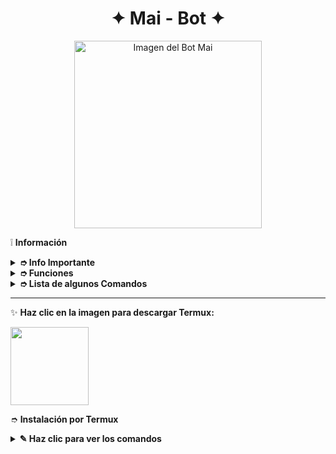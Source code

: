 <h1 align="center">✦ Mai - Bot ✦</h1>
<p align="center"><img src="https://files.catbox.moe/elx34q.jpg" alt="Imagen del Bot Mai" width="300px"></p>

❕️ **Información**

<details>
  <summary><b> ➮ Info Importante</b></summary>
  Este proyecto no está afiliado de ninguna manera con WhatsApp, Inc. WhatsApp es una marca registrada de WhatsApp LLC, y este bot es un desarrollo independiente que no tiene ninguna relación oficial con la compañía.
</details>

<details>
  <summary><b> ➮ Funciones</b></summary>
  
  Bot en desarrollo, si presenta alguna falla, reportar al creador para darle una solución óptima.
  
  ✦ *Funcionalidades Principales*:
  - [ ] Interacción con voz y texto  
  - [x] Bienvenida personalizada y mensajes de salida  
  - [x] Antidelete, antilink, antifake, etc.  
  - [x] SubBots (Jadibots multiusuario)  
  - [x] Juegos integrados (RPG, verdad o reto, adivinanzas)  
  - [x] Conversación estilo Chatbot (Simsimi, GPT, etc.)  
  - [x] Sistema de economía y tienda  
  - [x] Personalización de menú y perfil  
  - [x] Herramientas para grupos y admins  
  - [x] Convertidor de stickers (imagen/video/audio a sticker)  
  - [x] Descargas de YouTube, Spotify, TikTok y más  
  - [x] Comandos +18 (activables)  
  - [ ] Comandos con botones y listas interactivas  
</details>

<details>
  <summary><b> ➮ Lista de algunos Comandos</b></summary>

  ✦ *Información General*  
  - .ping  
  - .infobot  
  - .estado 

  ✦ *Descargas*  
  - .play (nombre)  
  - .ytmp3 (usa link)  
  - .ytmp4 (usa link)
  - .spotify  
  - .tiktok  
  - .pinterest  

  ✦ *Grupo*  
  - .welcome on/off  
  - .antilink on/off  
  - .kick @user  
  - .promote / .demote  
  - .linkgc  
  - .invocar  

  ✦ *Juegos y Diversión*  
  - .ppt (piedra papel o tijera)  
  - .verdad / .reto  
  - .mates  
  - .tictactoe  
  - .adivinanza  

  ✦ *Chatbot y AI*  
  - .simi on/off  
  - .ia (texto)  
  - .dalle (imagen IA)  

  ✦ *Economía y RPG*  
  - .reg  
  - .perfil  
  - .trabajar  
  - .tienda  
  - .comprar mascota  
  - .alimentar mascota  
  - .aventura  
  - .top  

  ✦ *Stickers y Multimedia*  
  - .sticker (de imagen/video/gif)  
  - .toimg (de sticker a imagen)  
  - .tomp3 (de video a audio)  
  - .robar (cambiar autor de sticker)  

  ✦ *Propietario*  
  - .reiniciar  
  - .actualizar  
  - .bcgc  
  - .addowner  

</details>

---

✨ **Haz clic en la imagen para descargar Termux:**

<a href="https://www.mediafire.com/file/llugt4zgj7g3n3u/com.termux_1020.apk/file">
  <img src="https://qu.ax/finc.jpg" height="125px">
</a>

➮ **Instalación por Termux**

<details>
  <summary><b> ✎ Haz clic para ver los comandos </b></summary>

  ❀ Instalación manual por Termux:
  

